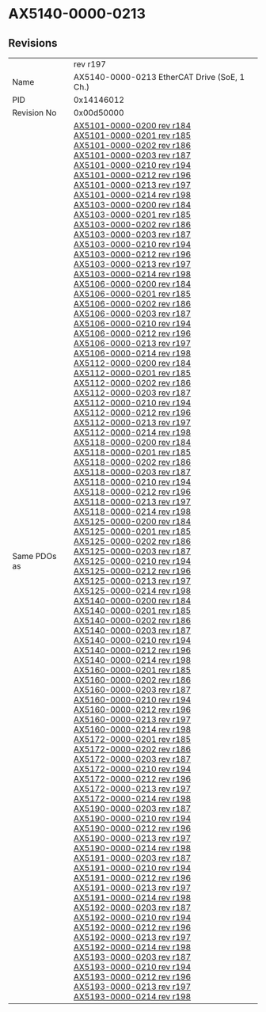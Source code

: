 # AX5140-0000-0213

## Revisions
<table>
<tr>
<td></td>
<td>rev r197</td>
</tr>
<tr>
<td>Name</td>
<td>AX5140-0000-0213 EtherCAT Drive (SoE, 1 Ch.)</td>
</tr>
<tr>
<td>PID</td>
<td>0x14146012</td>
</tr>
<tr>
<td>Revision No</td>
<td>0x00d50000</td>
</tr>
<tr>
<td>Same PDOs as</td>
<td><a href="AX5101-0000-0200.md">AX5101-0000-0200 rev r184</a><br/><a href="AX5101-0000-0201.md">AX5101-0000-0201 rev r185</a><br/><a href="AX5101-0000-0202.md">AX5101-0000-0202 rev r186</a><br/><a href="AX5101-0000-0203.md">AX5101-0000-0203 rev r187</a><br/><a href="AX5101-0000-0210.md">AX5101-0000-0210 rev r194</a><br/><a href="AX5101-0000-0212.md">AX5101-0000-0212 rev r196</a><br/><a href="AX5101-0000-0213.md">AX5101-0000-0213 rev r197</a><br/><a href="AX5101-0000-0214.md">AX5101-0000-0214 rev r198</a><br/><a href="AX5103-0000-0200.md">AX5103-0000-0200 rev r184</a><br/><a href="AX5103-0000-0201.md">AX5103-0000-0201 rev r185</a><br/><a href="AX5103-0000-0202.md">AX5103-0000-0202 rev r186</a><br/><a href="AX5103-0000-0203.md">AX5103-0000-0203 rev r187</a><br/><a href="AX5103-0000-0210.md">AX5103-0000-0210 rev r194</a><br/><a href="AX5103-0000-0212.md">AX5103-0000-0212 rev r196</a><br/><a href="AX5103-0000-0213.md">AX5103-0000-0213 rev r197</a><br/><a href="AX5103-0000-0214.md">AX5103-0000-0214 rev r198</a><br/><a href="AX5106-0000-0200.md">AX5106-0000-0200 rev r184</a><br/><a href="AX5106-0000-0201.md">AX5106-0000-0201 rev r185</a><br/><a href="AX5106-0000-0202.md">AX5106-0000-0202 rev r186</a><br/><a href="AX5106-0000-0203.md">AX5106-0000-0203 rev r187</a><br/><a href="AX5106-0000-0210.md">AX5106-0000-0210 rev r194</a><br/><a href="AX5106-0000-0212.md">AX5106-0000-0212 rev r196</a><br/><a href="AX5106-0000-0213.md">AX5106-0000-0213 rev r197</a><br/><a href="AX5106-0000-0214.md">AX5106-0000-0214 rev r198</a><br/><a href="AX5112-0000-0200.md">AX5112-0000-0200 rev r184</a><br/><a href="AX5112-0000-0201.md">AX5112-0000-0201 rev r185</a><br/><a href="AX5112-0000-0202.md">AX5112-0000-0202 rev r186</a><br/><a href="AX5112-0000-0203.md">AX5112-0000-0203 rev r187</a><br/><a href="AX5112-0000-0210.md">AX5112-0000-0210 rev r194</a><br/><a href="AX5112-0000-0212.md">AX5112-0000-0212 rev r196</a><br/><a href="AX5112-0000-0213.md">AX5112-0000-0213 rev r197</a><br/><a href="AX5112-0000-0214.md">AX5112-0000-0214 rev r198</a><br/><a href="AX5118-0000-0200.md">AX5118-0000-0200 rev r184</a><br/><a href="AX5118-0000-0201.md">AX5118-0000-0201 rev r185</a><br/><a href="AX5118-0000-0202.md">AX5118-0000-0202 rev r186</a><br/><a href="AX5118-0000-0203.md">AX5118-0000-0203 rev r187</a><br/><a href="AX5118-0000-0210.md">AX5118-0000-0210 rev r194</a><br/><a href="AX5118-0000-0212.md">AX5118-0000-0212 rev r196</a><br/><a href="AX5118-0000-0213.md">AX5118-0000-0213 rev r197</a><br/><a href="AX5118-0000-0214.md">AX5118-0000-0214 rev r198</a><br/><a href="AX5125-0000-0200.md">AX5125-0000-0200 rev r184</a><br/><a href="AX5125-0000-0201.md">AX5125-0000-0201 rev r185</a><br/><a href="AX5125-0000-0202.md">AX5125-0000-0202 rev r186</a><br/><a href="AX5125-0000-0203.md">AX5125-0000-0203 rev r187</a><br/><a href="AX5125-0000-0210.md">AX5125-0000-0210 rev r194</a><br/><a href="AX5125-0000-0212.md">AX5125-0000-0212 rev r196</a><br/><a href="AX5125-0000-0213.md">AX5125-0000-0213 rev r197</a><br/><a href="AX5125-0000-0214.md">AX5125-0000-0214 rev r198</a><br/><a href="AX5140-0000-0200.md">AX5140-0000-0200 rev r184</a><br/><a href="AX5140-0000-0201.md">AX5140-0000-0201 rev r185</a><br/><a href="AX5140-0000-0202.md">AX5140-0000-0202 rev r186</a><br/><a href="AX5140-0000-0203.md">AX5140-0000-0203 rev r187</a><br/><a href="AX5140-0000-0210.md">AX5140-0000-0210 rev r194</a><br/><a href="AX5140-0000-0212.md">AX5140-0000-0212 rev r196</a><br/><a href="AX5140-0000-0214.md">AX5140-0000-0214 rev r198</a><br/><a href="AX5160-0000-0201.md">AX5160-0000-0201 rev r185</a><br/><a href="AX5160-0000-0202.md">AX5160-0000-0202 rev r186</a><br/><a href="AX5160-0000-0203.md">AX5160-0000-0203 rev r187</a><br/><a href="AX5160-0000-0210.md">AX5160-0000-0210 rev r194</a><br/><a href="AX5160-0000-0212.md">AX5160-0000-0212 rev r196</a><br/><a href="AX5160-0000-0213.md">AX5160-0000-0213 rev r197</a><br/><a href="AX5160-0000-0214.md">AX5160-0000-0214 rev r198</a><br/><a href="AX5172-0000-0201.md">AX5172-0000-0201 rev r185</a><br/><a href="AX5172-0000-0202.md">AX5172-0000-0202 rev r186</a><br/><a href="AX5172-0000-0203.md">AX5172-0000-0203 rev r187</a><br/><a href="AX5172-0000-0210.md">AX5172-0000-0210 rev r194</a><br/><a href="AX5172-0000-0212.md">AX5172-0000-0212 rev r196</a><br/><a href="AX5172-0000-0213.md">AX5172-0000-0213 rev r197</a><br/><a href="AX5172-0000-0214.md">AX5172-0000-0214 rev r198</a><br/><a href="AX5190-0000-0203.md">AX5190-0000-0203 rev r187</a><br/><a href="AX5190-0000-0210.md">AX5190-0000-0210 rev r194</a><br/><a href="AX5190-0000-0212.md">AX5190-0000-0212 rev r196</a><br/><a href="AX5190-0000-0213.md">AX5190-0000-0213 rev r197</a><br/><a href="AX5190-0000-0214.md">AX5190-0000-0214 rev r198</a><br/><a href="AX5191-0000-0203.md">AX5191-0000-0203 rev r187</a><br/><a href="AX5191-0000-0210.md">AX5191-0000-0210 rev r194</a><br/><a href="AX5191-0000-0212.md">AX5191-0000-0212 rev r196</a><br/><a href="AX5191-0000-0213.md">AX5191-0000-0213 rev r197</a><br/><a href="AX5191-0000-0214.md">AX5191-0000-0214 rev r198</a><br/><a href="AX5192-0000-0203.md">AX5192-0000-0203 rev r187</a><br/><a href="AX5192-0000-0210.md">AX5192-0000-0210 rev r194</a><br/><a href="AX5192-0000-0212.md">AX5192-0000-0212 rev r196</a><br/><a href="AX5192-0000-0213.md">AX5192-0000-0213 rev r197</a><br/><a href="AX5192-0000-0214.md">AX5192-0000-0214 rev r198</a><br/><a href="AX5193-0000-0203.md">AX5193-0000-0203 rev r187</a><br/><a href="AX5193-0000-0210.md">AX5193-0000-0210 rev r194</a><br/><a href="AX5193-0000-0212.md">AX5193-0000-0212 rev r196</a><br/><a href="AX5193-0000-0213.md">AX5193-0000-0213 rev r197</a><br/><a href="AX5193-0000-0214.md">AX5193-0000-0214 rev r198</a></td>
</tr>
</table>
